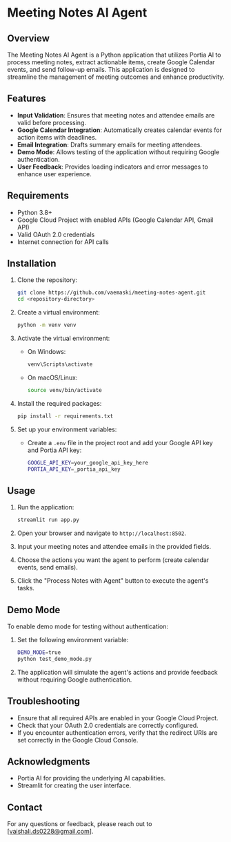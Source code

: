 # Meeting Notes AI Agent

## Overview
The Meeting Notes AI Agent is a Python application that utilizes Portia AI to process meeting notes, extract actionable items, create Google Calendar events, and send follow-up emails. This application is designed to streamline the management of meeting outcomes and enhance productivity.

## Features
- **Input Validation**: Ensures that meeting notes and attendee emails are valid before processing.
- **Google Calendar Integration**: Automatically creates calendar events for action items with deadlines.
- **Email Integration**: Drafts summary emails for meeting attendees.
- **Demo Mode**: Allows testing of the application without requiring Google authentication.
- **User Feedback**: Provides loading indicators and error messages to enhance user experience.

## Requirements
- Python 3.8+
- Google Cloud Project with enabled APIs (Google Calendar API, Gmail API)
- Valid OAuth 2.0 credentials
- Internet connection for API calls

## Installation
1. Clone the repository:
   ```bash
   git clone https://github.com/vaemaski/meeting-notes-agent.git
   cd <repository-directory>
   ```

2. Create a virtual environment:
   ```bash
   python -m venv venv
   ```

3. Activate the virtual environment:
   - On Windows:
     ```bash
     venv\Scripts\activate
     ```
   - On macOS/Linux:
     ```bash
     source venv/bin/activate
     ```

4. Install the required packages:
   ```bash
   pip install -r requirements.txt
   ```

5. Set up your environment variables:
   - Create a `.env` file in the project root and add your Google API key and Portia API key:
     ```bash
     GOOGLE_API_KEY=your_google_api_key_here
     PORTIA_API_KEY=_portia_api_key
     ```

## Usage
1. Run the application:
   ```bash
   streamlit run app.py
   ```

2. Open your browser and navigate to `http://localhost:8502`.

3. Input your meeting notes and attendee emails in the provided fields.

4. Choose the actions you want the agent to perform (create calendar events, send emails).

5. Click the "Process Notes with Agent" button to execute the agent's tasks.

## Demo Mode
To enable demo mode for testing without authentication:
1. Set the following environment variable:
   ```bash
   DEMO_MODE=true
   python test_demo_mode.py
   ```

2. The application will simulate the agent's actions and provide feedback without requiring Google authentication.

## Troubleshooting
- Ensure that all required APIs are enabled in your Google Cloud Project.
- Check that your OAuth 2.0 credentials are correctly configured.
- If you encounter authentication errors, verify that the redirect URIs are set correctly in the Google Cloud Console.



## Acknowledgments
- Portia AI for providing the underlying AI capabilities.
- Streamlit for creating the user interface.

## Contact
For any questions or feedback, please reach out to [vaishali.ds0228@gmail.com].
